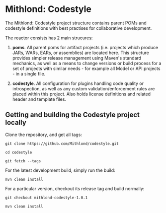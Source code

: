 # Mithlond: Codestyle

The Mithlond: Codestyle project structure contains parent POMs and codestyle 
definitions with best practises for collaborative development.

The reactor consists has 2 main strucures:

1. **poms**. All parent poms for artifact projects (i.e. projects which produce JARs, WARs, EARs, 
   or assemblies) are located here. This structure provides simpler release management using Maven's 
   standard mechanics, as well as a means to change versions or build process for a set of projects 
   with similar needs - for example all Model or API projects - in a single file.
 
2. **codestyle**. All configuration for plugins handling code quality or introspection, as well as
   any custom validation/enforcement rules are placed within this project. Also holds license definitions and
   related header and template files.

## Getting and building the Codestyle project locally

Clone the repository, and get all tags:

```
git clone https://github.com/Mithlond/codestyle.git

cd codestyle

git fetch --tags
```
For the latest development build, simply run the build:  

```
mvn clean install
```

For a particular version, checkout its release tag and build normally:
 
```
git checkout mithlond-codestyle-1.0.1

mvn clean install
```



